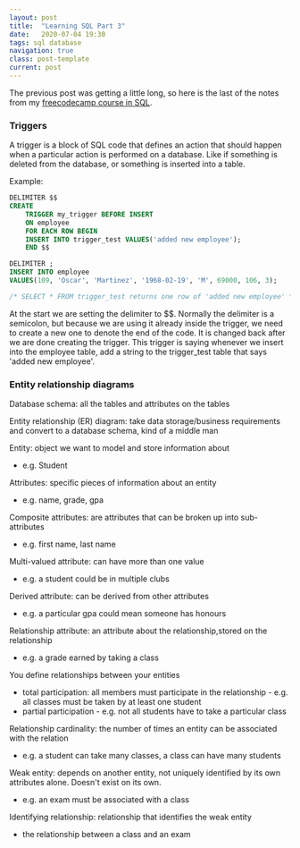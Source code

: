 ```yaml
---
layout: post
title:  "Learning SQL Part 3"
date:   2020-07-04 19:30
tags: sql database
navigation: true
class: post-template
current: post
---
```


The previous post was getting a little long, so here is the last of the notes from my [freecodecamp course in SQL](https://www.youtube.com/watch?v=HXV3zeQKqGY&t=3445s).

### Triggers

A trigger is a block of SQL code that defines an action that should happen when a particular action is performed on a database. Like if something is deleted from the database, or something is inserted into a table.

Example:
```sql
DELIMITER $$
CREATE
    TRIGGER my_trigger BEFORE INSERT
    ON employee
    FOR EACH ROW BEGIN
    INSERT INTO trigger_test VALUES('added new employee');
    END $$

DELIMITER ;
INSERT INTO employee
VALUES(109, 'Oscar', 'Martinez', '1968-02-19', 'M', 69000, 106, 3);

/* SELECT * FROM trigger_test returns one row of 'added new employee' */
```

At the start we are setting the delimiter to $$. Normally the delimiter is a semicolon, but because we are using it already inside the trigger, we need to create a new one to denote the end of the code. It is changed back after we are done creating the trigger. This trigger is saying whenever we insert into the employee table, add a string to the trigger_test table that says 'added new employee'.

### Entity relationship diagrams

Database schema: all the tables and attributes on the tables 

Entity relationship (ER) diagram: take data storage/business requirements and convert to a database schema, kind of a middle man

Entity: object we want to model and store information about
- e.g. Student

Attributes: specific pieces of information about an entity
- e.g. name, grade, gpa

Composite attributes: are attributes that can be broken up into sub-attributes
- e.g. first name, last name

Multi-valued attribute: can have more than one value
- e.g. a student could be in multiple clubs

Derived attribute: can be derived from other attributes
- e.g. a particular gpa could mean someone has honours

Relationship attribute: an attribute about the relationship,stored on the relationship
- e.g. a grade earned by taking a class

You define relationships between your entities
- total participation: all members must participate in the relationship - e.g. all classes must be taken by at least one student
- partial participation - e.g. not all students have to take a particular class

Relationship cardinality: the number of times an entity can be associated with the relation
- e.g. a student can take many classes, a class can have many students

Weak entity: depends on another entity, not uniquely identified by its own attributes alone. Doesn't exist on its own.
- e.g. an exam must be associated with a class

Identifying relationship: relationship that identifies the weak entity
- the relationship between a class and an exam